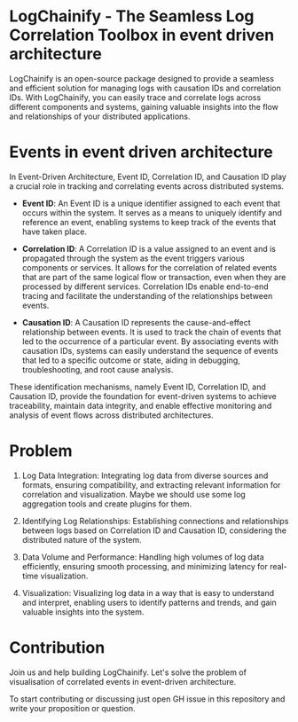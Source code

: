 # LogChainify - The Seamless Log Correlation Toolbox in event driven architecture
LogChainify is an open-source package designed to provide a seamless and efficient solution for managing logs with 
causation IDs and correlation IDs. With LogChainify, you can easily trace and correlate logs across different components
and systems, gaining valuable insights into the flow and relationships of your distributed applications.

# Events in event driven architecture
In Event-Driven Architecture, Event ID, Correlation ID, and Causation ID play a crucial role in tracking and
correlating events across distributed systems.

- **Event ID**: An Event ID is a unique identifier assigned to each event that occurs within the system. 
It serves as a means to uniquely identify and reference an event, enabling systems to keep track of the events
that have taken place.

- **Correlation ID**: A Correlation ID is a value assigned to an event and is propagated through the system as the event
triggers various components or services. It allows for the correlation of related events that are part of the same 
logical flow or transaction, even when they are processed by different services. Correlation IDs enable end-to-end 
tracing and facilitate the understanding of the relationships between events.

- **Causation ID**: A Causation ID represents the cause-and-effect relationship between events. It is used to track
the chain of events that led to the occurrence of a particular event. By associating events with causation IDs,
systems can easily understand the sequence of events that led to a specific outcome or state, aiding in debugging,
troubleshooting, and root cause analysis.

These identification mechanisms, namely Event ID, Correlation ID, and Causation ID, provide the foundation for
event-driven systems to achieve traceability, maintain data integrity, and enable effective monitoring and analysis of 
event flows across distributed architectures.

# Problem
1. Log Data Integration: Integrating log data from diverse sources and formats, ensuring compatibility, 
and extracting relevant information for correlation and visualization. Maybe we should use some log aggregation tools
and create plugins for them.

1. Identifying Log Relationships: Establishing connections and relationships between logs based on Correlation ID and
Causation ID, considering the distributed nature of the system.

1. Data Volume and Performance: Handling high volumes of log data efficiently, ensuring smooth processing, 
and minimizing latency for real-time visualization.

1. Visualization: Visualizing log data in a way that is easy to understand and interpret, enabling users to
identify patterns and trends, and gain valuable insights into the system.


# Contribution
Join us and help building LogChainify. Let's solve the problem of visualisation of correlated events in 
event-driven architecture.

To start contributing or discussing just open GH issue in this repository and write your proposition or question.
